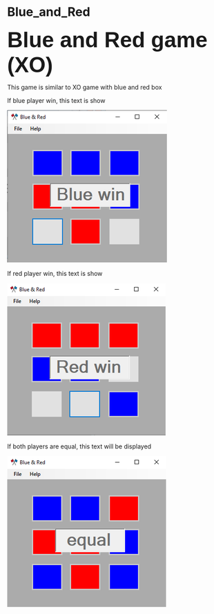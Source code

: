 # Blue_and_Red

<b>
<b style="font-size: 50px; font-family: Arial, Helvetica, sans-serif;">
Blue and Red game (XO)
</b>
</b>

<p></p>
<p>This game is similar to XO game with blue and red box</p>
<p>If blue player win, this text is show</p>
<img src="Images/Blue_win.png" alt="">
<p>If red player win, this text is show</p>
<img src="Images/Red_win.png" alt="">
<p>If both players are equal, this text will be displayed</p>
<img src="Images/equal.png" alt="">
